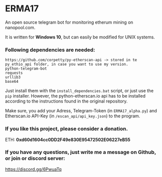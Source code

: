 # ERMA17
An open source telegram bot for monitoring etherum mining on nanopool.com.

It is written for __Windows 10__, but can easily be modified for UNIX systems.

### Following dependencies are needed:
```
https://github.com/corpetty/py-etherscan-api -> stored in te py_ethio_api folder, in case you want to use my version.
python-telegram-bot
requests
urllib3
base64
```
Just install them with the ```install_dependencies.bat``` script, or just use the ```pip``` installer. However, the python-etherscan.io api has to be installed according to the instructions found in the original repository.

Make sure, you add your Adress, Telegram-Token (in ```ERMA17_alpha.py```) and Etherscan.io API-Key (in ```/escan_api/api_key.json```) to the program. 

### If you like this project, please consider a donation.

ETH: __0xd60d1604cc0DD2F49e830E95472502E06227eB55__

### If you have any questions, just write me a message on Github, or join or discord server:
https://discord.gg/6PwuaTq
